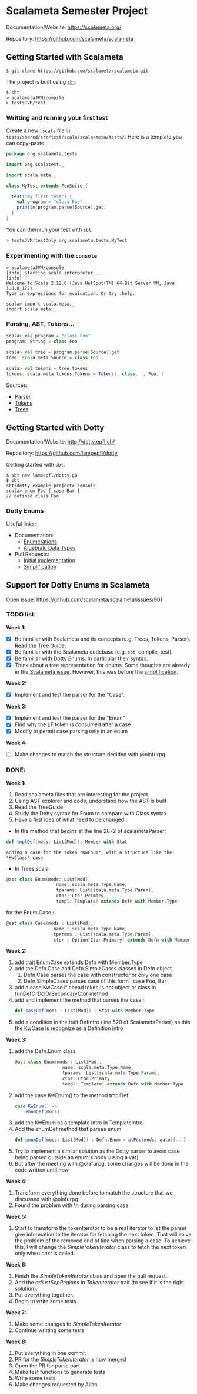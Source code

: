 # Scalameta Semester Project
Documentation/Website: https://scalameta.org/

Repository: https://github.com/scalameta/scalameta

## Getting Started with Scalameta
```
$ git clone https://github.com/scalameta/scalameta.git
```

The project is built using [`sbt`](https://www.scala-sbt.org/).
```
$ sbt
> scalametaJVM/compile
> testsJVM/test
```

### Writting and running your first test
Create a new `.scala` file in `tests/shared/src/test/scala/scala/meta/tests/`. Here is a template
you can copy-paste:
```scala
package org.scalameta.tests

import org.scalatest._

import scala.meta._

class MyTest extends FunSuite {

  test("my first test") {
    val program = "class Foo"
    println(program.parse[Source].get)
  }
}
```

You can then run your test with `sbt`:
```scala
> testsJVM/testOnly org.scalameta.tests.MyTest
```

### Experimenting with the `console`
```
> scalametaJVM/console
[info] Starting scala interpreter...
[info] 
Welcome to Scala 2.12.6 (Java HotSpot(TM) 64-Bit Server VM, Java 1.8.0_172).
Type in expressions for evaluation. Or try :help.

scala> import scala.meta._
import scala.meta._
```

### Parsing, AST, Tokens...
```scala
scala> val program = "class Foo"
program: String = class Foo

scala> val tree = program.parse[Source].get
tree: scala.meta.Source = class Foo

scala> val tokens = tree.tokens
tokens: scala.meta.tokens.Tokens = Tokens(, class,  , Foo, )
```

Sources:
- [Parser](https://github.com/scalameta/scalameta/blob/master/scalameta/parsers/shared/src/main/scala/scala/meta/internal/parsers/ScalametaParser.scala)
- [Tokens](https://github.com/scalameta/scalameta/blob/master/scalameta/tokens/shared/src/main/scala/scala/meta/tokens/Token.scala)
- [Trees](https://github.com/scalameta/scalameta/blob/master/scalameta/trees/shared/src/main/scala/scala/meta/Trees.scala)


## Getting Started with Dotty
Documentation/Website: http://dotty.epfl.ch/

Repository: https://github.com/lampepfl/dotty

Getting started with `sbt`:
```
$ sbt new lampepfl/dotty.g8
$ sbt
sbt:dotty-example-project> console
scala> enum Foo { case Bar }
// defined class Foo
```

### Dotty Enums
Useful links:
- Documentation:
  - [Enumerations](http://dotty.epfl.ch/docs/reference/enums/enums.html)
  - [Algebraic Data Types](http://dotty.epfl.ch/docs/reference/enums/adts.html)
- Pull Requests:
  - [Initial implementation](https://github.com/lampepfl/dotty/pull/1958)
  - [Simplification](https://github.com/lampepfl/dotty/pull/4003)

## Support for Dotty Enums in Scalameta
Open issue: https://github.com/scalameta/scalameta/issues/901

### TODO list:

**Week 1:**
- [x] Be familiar with Scalameta and its concepts (e.g. Trees, Tokens, Parser).
      Read the [Tree Guide](https://scalameta.org/docs/trees/guide.html).
- [x] Be familiar with the Scalameta codebase (e.g. `sbt`, compile, test).
- [x] Be familiar with Dotty Enums. In particular their syntax.
- [x] Think about a tree representation for enums. Some thoughts are already in
      the [Scalameta issue](https://github.com/scalameta/scalameta/issues/901).
      However, this was before the [simplification](https://github.com/lampepfl/dotty/pull/4003).
      
**Week 2:**

- [x] Implement and test the parser for the "Case".

**Week 3:**
- [x] Implement and test the parser for the "Enum"
- [x] Find why the LF token is consumed after a case
- [x] Modify to permit case parsing only in an enum 

**Week 4:**
- [ ] Make changes to match the structure decided with @olafurpg

 ### DONE:
 
**Week 1:**
1. Read scalameta files that are interesting for the project
2. Using AST explorer and code, understand how the AST is built
3. Read the TreeGuide
3. Study the Dotty syntax for Enum to compare with Class syntax
4. Have a first idea of what need to be changed : 
  * In the method that begins at the line 2872 of scalametaParser: 
  ```scala
  def tmplDef(mods: List[Mod]): Member with Stat
  ```
    adding a case for the token *KwEnum*, with a structure like the *KwClass* case
  * In Trees.scala
  ```scala
  @ast class Enum(mods: List[Mod],
                     name: scala.meta.Type.Name,
                     tparams: List[scala.meta.Type.Param],
                     ctor: Ctor.Primary,
                     templ: Template) extends Defn with Member.Type
  ```
  
  for the Enum Case  : 
  
  ```scala
  @ast class Case(mods : List[Mod],
                    name : scala.meta.Type.Name,
                    tparams : List[scala.meta.Type.Param],
                    ctor : Option[Ctor.Primary) extends Defn with Member.Type]
  ```


**Week 2:**
1. add trait EnumCase extends Defn with Member.Type
2. add the Defn.Case and Defn.SimpleCases classes in Defn object
    1. Defn.Case parses the case with constructor or only one case
    2. Defn.SimpleCases parses case of this form : case Foo, Bar
3. add a case KwCase if ahead token is not object or class in funDefOrDclOrSecondaryCtor method
4. add and implement the method that parses the case :
    ```scala
    def caseDef(mods : List[Mod]) : Stat with Member.Type
    ```
5. add a condition in the trait DefIntro (line 520 of ScalametaParser) as this the KwCase is recognize as a Definition intro

**Week 3:**
1. add the Defn.Enum class
    ```scala
    @ast class Enum(mods : List[Mod],
                      name: scala.meta.Type.Name,
                      tparams: List[scala.meta.Type.Param],
                      ctor: Ctor.Primary,
                      templ: Template) extends Defn with Member.Type
    ```
2. add the case KwEnum() to the method tmplDef
    ```scala
    case KwEnum() =>
        enumDef(mods)
    ```
3. add the KwEnum as a template intro in TemplateIntro
4. Add the enumDef method that parses enum
    ```scala
    def enumDef(mods: List[Mod]) : Defn.Enum = atPos(mods, auto){...}
    ```
4. Try to implement a similar solution as the Dotty parser to avoid case being parsed outside an enum's body (using a var)
5. But after the meeting with @olafurpg, some changes will be done in the code written until now

**Week 4:**

1. Transform everything done before to match the structure that we discussed with @olafurpg.
2. Found the problem with \n during parsing case

**Week 5:**
1. Start to transform the tokenIterator to be a real iterator to let the parser give information to the iterator for fetching the next token. That will solve the problem of the removed end of line when parsing a case.
To achieve this, I will change the *SimpleTokenIterator* class to fetch the next token only when *next* is called.

**Week 6:**
1. Finish the *SimpleTokenIterator* class and open the pull request.
2. Add the *adjustSepRegions* in *TokenIterator* trait (to see if it is the right solution).
3. Put everything together.
4. Begin to write some tests.


**Week 7:**
1. Make some changes to *SimpleTokenIterator*
3. Continue writting some tests 

**Week 8:**
1. Put everything in one commit
2. PR for the *SimpleTokenIterator* is now merged
3. Open the PR for parse part
4. Make test functions to generate tests
5. Write some tests
6. Make changes requested by Allan


  
